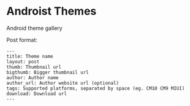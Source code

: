 Androist Themes
======

Android theme gallery

Post format:

	---
	title: Theme name
	layout: post
	thumb: Thumbnail url
	bigthumb: Bigger thumbnail url
	author: Author name
	author_url: Author website url (optional)
	tags: Supported platforms, separated by space (eg. CM10 CM9 MIUI)
	download: Download url
	---
